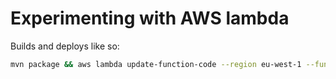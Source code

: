 # Experimenting with AWS lambda

Builds and deploys like so:

```bash
mvn package && aws lambda update-function-code --region eu-west-1 --function-name javatest --zip-file fileb://./target/lambda-java-example-1.0-SNAPSHOT.jar && aws lambda invoke --region eu-west-1 --function-name javatest --payload 123 run-result.txt && cat run-result.txt
```
